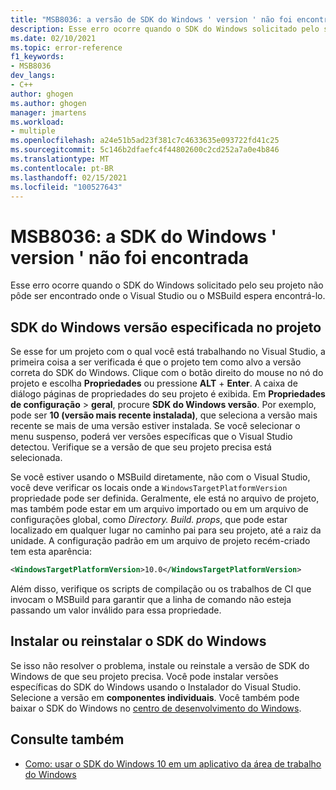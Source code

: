 ```yaml
---
title: "MSB8036: a versão de SDK do Windows ' version ' não foi encontrada."
description: Esse erro ocorre quando o SDK do Windows solicitado pelo seu projeto não pôde ser encontrado onde o Visual Studio ou o MSBuild espera encontrá-lo.
ms.date: 02/10/2021
ms.topic: error-reference
f1_keywords:
- MSB8036
dev_langs:
- C++
author: ghogen
ms.author: ghogen
manager: jmartens
ms.workload:
- multiple
ms.openlocfilehash: a24e51b5ad23f381c7c4633635e093722fd41c25
ms.sourcegitcommit: 5c146b2dfaefc4f44802600c2cd252a7a0e4b846
ms.translationtype: MT
ms.contentlocale: pt-BR
ms.lasthandoff: 02/15/2021
ms.locfileid: "100527643"
---
```

# <a name="msb8036-the-windows-sdk-version-was-not-found"></a>MSB8036: a SDK do Windows ' version ' não foi encontrada

Esse erro ocorre quando o SDK do Windows solicitado pelo seu projeto não pôde ser encontrado onde o Visual Studio ou o MSBuild espera encontrá-lo.

## <a name="windows-sdk-version-specified-in-project"></a>SDK do Windows versão especificada no projeto

Se esse for um projeto com o qual você está trabalhando no Visual Studio, a primeira coisa a ser verificada é que o projeto tem como alvo a versão correta do SDK do Windows. Clique com o botão direito do mouse no nó do projeto e escolha **Propriedades** ou pressione **ALT** + **Enter**. A caixa de diálogo páginas de propriedades do seu projeto é exibida. Em **Propriedades de configuração**  >  **geral**, procure **SDK do Windows versão**. Por exemplo, pode ser **10 (versão mais recente instalada)**, que seleciona a versão mais recente se mais de uma versão estiver instalada. Se você selecionar o menu suspenso, poderá ver versões específicas que o Visual Studio detectou. Verifique se a versão de que seu projeto precisa está selecionada.

Se você estiver usando o MSBuild diretamente, não com o Visual Studio, você deve verificar os locais onde a `WindowsTargetPlatformVersion` propriedade pode ser definida. Geralmente, ele está no arquivo de projeto, mas também pode estar em um arquivo importado ou em um arquivo de configurações global, como *Directory. Build. props*, que pode estar localizado em qualquer lugar no caminho pai para seu projeto, até a raiz da unidade. A configuração padrão em um arquivo de projeto recém-criado tem esta aparência:

```xml
<WindowsTargetPlatformVersion>10.0</WindowsTargetPlatformVersion>
```

Além disso, verifique os scripts de compilação ou os trabalhos de CI que invocam o MSBuild para garantir que a linha de comando não esteja passando um valor inválido para essa propriedade.

## <a name="install-or-reinstall-the-windows-sdk"></a>Instalar ou reinstalar o SDK do Windows

Se isso não resolver o problema, instale ou reinstale a versão de SDK do Windows de que seu projeto precisa. Você pode instalar versões específicas do SDK do Windows usando o Instalador do Visual Studio. Selecione a versão em **componentes individuais**. Você também pode baixar o SDK do Windows no [centro de desenvolvimento do Windows](https://developer.microsoft.com/windows/downloads/windows-10-sdk/).

## <a name="see-also"></a>Consulte também

- [Como: usar o SDK do Windows 10 em um aplicativo da área de trabalho do Windows](/cpp/windows/how-to-use-the-windows-10-sdk-in-a-windows-desktop-application)